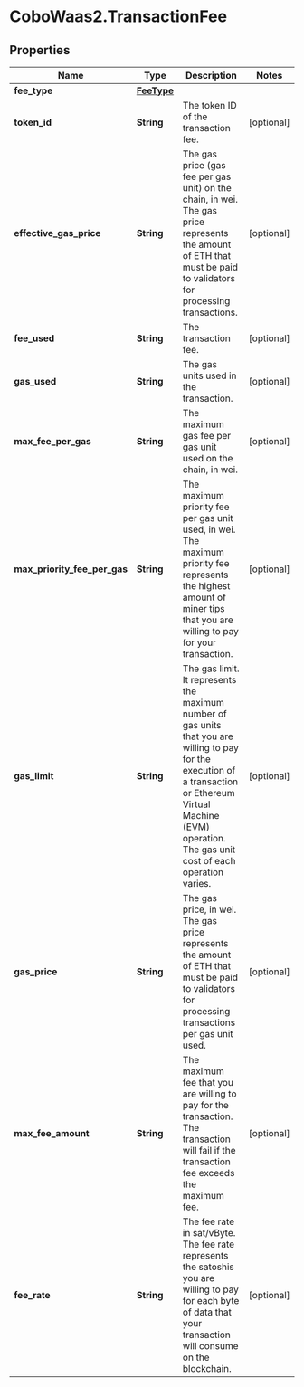 # CoboWaas2.TransactionFee

## Properties

Name | Type | Description | Notes
------------ | ------------- | ------------- | -------------
**fee_type** | [**FeeType**](FeeType.md) |  | 
**token_id** | **String** | The token ID of the transaction fee. | [optional] 
**effective_gas_price** | **String** | The gas price (gas fee per gas unit) on the chain, in wei. The gas price represents the amount of ETH that must be paid to validators for processing transactions. | [optional] 
**fee_used** | **String** | The transaction fee. | [optional] 
**gas_used** | **String** | The gas units used in the transaction. | [optional] 
**max_fee_per_gas** | **String** | The maximum gas fee per gas unit used on the chain, in wei. | [optional] 
**max_priority_fee_per_gas** | **String** | The maximum priority fee per gas unit used, in wei. The maximum priority fee represents the highest amount of miner tips that you are willing to pay for your transaction. | [optional] 
**gas_limit** | **String** | The gas limit. It represents the maximum number of gas units that you are willing to pay for the execution of a transaction or Ethereum Virtual Machine (EVM) operation. The gas unit cost of each operation varies. | [optional] 
**gas_price** | **String** | The gas price, in wei. The gas price represents the amount of ETH that must be paid to validators for processing transactions per gas unit used. | [optional] 
**max_fee_amount** | **String** | The maximum fee that you are willing to pay for the transaction. The transaction will fail if the transaction fee exceeds the maximum fee. | [optional] 
**fee_rate** | **String** | The fee rate in sat/vByte. The fee rate represents the satoshis you are willing to pay for each byte of data that your transaction will consume on the blockchain. | [optional] 


